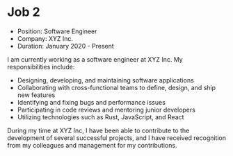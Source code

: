 # Job 2

- Position: Software Engineer
- Company: XYZ Inc.
- Duration: January 2020 - Present

I am currently working as a software engineer at XYZ Inc. My responsibilities include:
- Designing, developing, and maintaining software applications
- Collaborating with cross-functional teams to define, design, and ship new features
- Identifying and fixing bugs and performance issues
- Participating in code reviews and mentoring junior developers
- Utilizing technologies such as Rust, JavaScript, and React

During my time at XYZ Inc, I have been able to contribute to the development of several successful projects, and I have received recognition from my colleagues and management for my contributions.